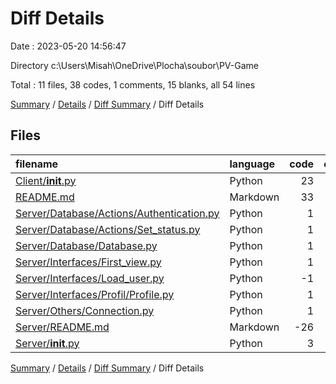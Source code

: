 # Diff Details

Date : 2023-05-20 14:56:47

Directory c:\\Users\\Misah\\OneDrive\\Plocha\\soubor\\PV-Game

Total : 11 files,  38 codes, 1 comments, 15 blanks, all 54 lines

[Summary](results.md) / [Details](details.md) / [Diff Summary](diff.md) / Diff Details

## Files
| filename | language | code | comment | blank | total |
| :--- | :--- | ---: | ---: | ---: | ---: |
| [Client/__init__.py](/Client/__init__.py) | Python | 23 | 0 | 7 | 30 |
| [README.md](/README.md) | Markdown | 33 | 0 | 15 | 48 |
| [Server/Database/Actions/Authentication.py](/Server/Database/Actions/Authentication.py) | Python | 1 | 0 | 0 | 1 |
| [Server/Database/Actions/Set_status.py](/Server/Database/Actions/Set_status.py) | Python | 1 | 0 | 0 | 1 |
| [Server/Database/Database.py](/Server/Database/Database.py) | Python | 1 | 0 | 0 | 1 |
| [Server/Interfaces/First_view.py](/Server/Interfaces/First_view.py) | Python | 1 | 1 | 0 | 2 |
| [Server/Interfaces/Load_user.py](/Server/Interfaces/Load_user.py) | Python | -1 | 0 | 0 | -1 |
| [Server/Interfaces/Profil/Profile.py](/Server/Interfaces/Profil/Profile.py) | Python | 1 | 0 | 0 | 1 |
| [Server/Others/Connection.py](/Server/Others/Connection.py) | Python | 1 | 0 | 0 | 1 |
| [Server/README.md](/Server/README.md) | Markdown | -26 | 0 | -7 | -33 |
| [Server/__init__.py](/Server/__init__.py) | Python | 3 | 0 | 0 | 3 |

[Summary](results.md) / [Details](details.md) / [Diff Summary](diff.md) / Diff Details